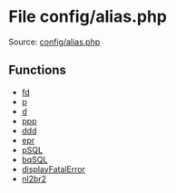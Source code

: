 File config/alias.php
=========
Source: [config/alias.php](https://github.com/PrestaShop/PrestaShop/blob/1.6.1.1/config/alias.php)



Functions
---------

* [fd](function.fd)
* [p](function.p)
* [d](function.d)
* [ppp](function.ppp)
* [ddd](function.ddd)
* [epr](function.epr)
* [pSQL](function.pSQL)
* [bqSQL](function.bqSQL)
* [displayFatalError](function.displayFatalError)
* [nl2br2](function.nl2br2)
